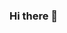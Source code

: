 ### Hi there 👋

<!--
# The largest heading
## The second largest heading
###### The smallest heading

**Bold text**

> Hola
> Hola
> Hola 
> Hola

Hello `World!`

```

  Code

```

Anime web [AnimeFLV](https://www3.animeflv.net/)

- [ ] Tarea 1
- [x] Tarea 2


**Nekko-Code/Nekko-Code** is a ✨ _special_ ✨ repository because its `README.md` (this file) appears on your GitHub profile.

Here are some ideas to get you started:

- 🔭 I’m currently working on ...
- 🌱 I’m currently learning ...
- 👯 I’m looking to collaborate on ...
- 🤔 I’m looking for help with ...
- 💬 Ask me about ...
- 📫 How to reach me: ...
- 😄 Pronouns: ...
- ⚡ Fun fact: ...
-->

